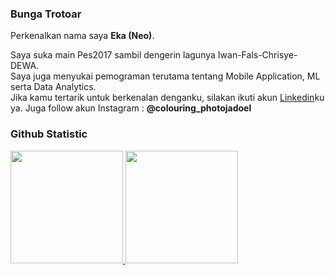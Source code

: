 ### Bunga Trotoar 
 
Perkenalkan nama saya **Eka (Neo)**.<br>
 
Saya suka main Pes2017 sambil dengerin lagunya Iwan-Fals-Chrisye-DEWA.<br> 
Saya juga menyukai pemograman terutama tentang Mobile Application, ML serta Data Analytics.<br>
Jika kamu tertarik untuk berkenalan denganku, silakan ikuti akun [Linkedin](https://www.linkedin.com/in/eka-yulianto-617640222/)ku ya.
Juga follow akun Instagram : **@colouring_photojadoel** 
### Github Statistic
<p align="left">
<a href="https://github.com/penuliscode">
  <img height="180em" src="https://github-readme-stats-eight-theta.vercel.app/api?username=penuliscode&show_icons=true&theme=algolia&include_all_commits=true&count_private=true"/>
  <img height="180em" src="https://github-readme-stats-eight-theta.vercel.app/api/top-langs/?username=penuliscode&layout=compact&layout=compact&theme=algolia"/>
</a>
</p>

<!---
neorock07/neorock07 is a ✨ special ✨ repository because its `README.md` (this file) appears on your GitHub profile.
You can click the Preview link to take a look at your changes.
--->
